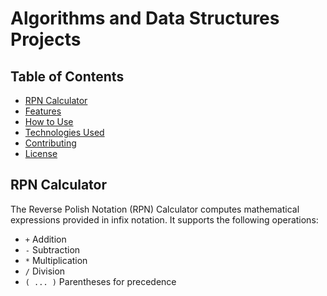 # Algorithms and Data Structures Projects

## Table of Contents
- [RPN Calculator](#rpn-calculator)
- [Features](#features)
- [How to Use](#how-to-use)
- [Technologies Used](#technologies-used)
- [Contributing](#contributing)
- [License](#license)

## RPN Calculator  
The Reverse Polish Notation (RPN) Calculator computes mathematical expressions provided in infix notation. It supports the following operations:  
- `+` Addition  
- `-` Subtraction  
- `*` Multiplication  
- `/` Division  
- `( ... )` Parentheses for precedence

